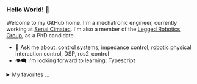 ### Hello World! 💫

<!--
**qleonardolp/qleonardolp** is a ✨ _special_ ✨ repository because its `README.md` (this file) appears on your GitHub profile.

Here are some ideas to get you started:

- 🔭 I’m currently working on ...
- 🌱 I’m currently learning ...
- 👯 I’m looking to collaborate on ...
- 🤔 I’m looking for help with ...
- 💬 Ask me about ...
- 📫 How to reach me: ...
- 😄 Pronouns: ...
- ⚡ Fun fact: ...
-->

Welcome to my GitHub home. I'm a mechatronic engineer, currently working at [Senai Cimatec](https://github.com/Brazilian-Institute-of-Robotics). 
I'm also a member of the [Legged Robotics Group](https://github.com/leggedrobotics-usp), as a PhD candidate.

- 💬 Ask me about: control systems, impedance control, robotic physical interaction control, DSP, ros2_control
- 👁️‍🗨️ I'm looking forward to learning: Typescript

<details>
<summary>My favorites ...</summary>

| Languages | Libraries \| Frameworks | Where I used it |
|-----------|----------------------|-----------------|
| C++       | ROS, Eigen3          | [Xsens ROS driver](https://github.com/qleonardolp/xsens_mtw_driver-release), [Quaternion Kalman Filter](https://github.com/ReRob-USP/ExoGUI) |
| C         | PlatformIO, stm32 HAL| [IC2D test bench software setup](https://github.com/qleonardolp/ic2d-nucleo)
| Python    | Pinocchio, Numpy, Matplotlib, Python Control Systems Library | [Numerical Methods and FEM class](https://github.com/qleonardolp/metodos_numericos), [Legged Robotics class](https://github.com/qleonardolp/pinocchio_2dof_leg_control) |
| Matlab/Simulink 🤔| Control System Toolbox, Aerospace blockset... | [IMU-based-Transparency-Control](https://github.com/qleonardolp/IMU-based-Transparency-Control) | 
</details>

